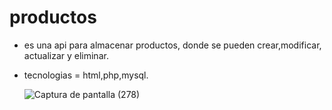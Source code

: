# productos
- es una api para almacenar productos, donde se pueden crear,modificar, actualizar y eliminar.
- tecnologias = html,php,mysql.


  ![Captura de pantalla (278)](https://github.com/alannieto07/productos/assets/110429020/52c0ad95-3d07-4a81-90d6-40f664415061)
